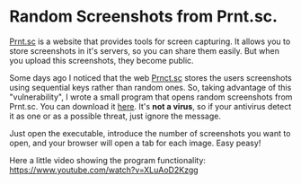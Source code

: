 # Random Screenshots from Prnt.sc.

[Prnt.sc](https://prnt.sc/) is a website that provides tools for screen capturing. It allows you to store screenshots in it's servers, so you can share them easily. But when you upload this screenshots, they become public.

Some days ago I noticed that the web [Prnct.sc](https://prnt.sc/) stores the users screenshots using sequential keys rather than random ones. So, taking advantage of this "vulnerability", I wrote a small program that opens random screenshots from Prnt.sc. You can download it [here](https://github.com/Delunado/RandomScreenshotPrnt/raw/master/Executable/RandomScreenshot.exe). It's **not a virus**, so if your antivirus detect it as one or as a possible threat, just ignore the message.

Just open the executable, introduce the number of screenshots you want to open, and your browser will open a tab for each image. Easy peasy!

Here a little video showing the program functionality: https://www.youtube.com/watch?v=XLuAoD2Kzgg
